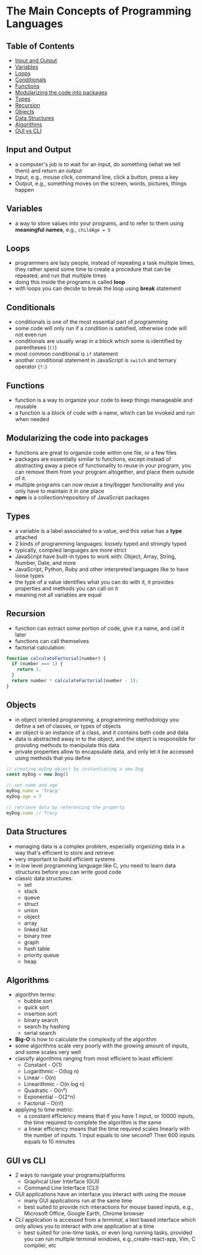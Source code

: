 # The Main Concepts of Programming Languages

## Table of Contents <!-- omit in toc -->

- [Input and Output](#input-and-output)
- [Variables](#variables)
- [Loops](#loops)
- [Conditionals](#conditionals)
- [Functions](#functions)
- [Modularizing the code into packages](#modularizing-the-code-into-packages)
- [Types](#types)
- [Recursion](#recursion)
- [Objects](#objects)
- [Data Structures](#data-structures)
- [Algorithms](#algorithms)
- [GUI vs CLI](#gui-vs-cli)


## Input and Output

- a computer's job is to wait for an input, do something (what we tell them) and return an output
- Input, e.g., mouse click, command line, click a button, press a key
- Output, e.g., something moves on the screen, words, pictures,  things happen


## Variables

- a way to store values into your programs, and to refer to them using **meaningful names**, e.g., `childAge = 5`


## Loops

- programmers are lazy people, instead of repeating a task multiple times, they rather spend some time to create a procedure that can be repeated, and run that multiple times
- doing this inside the programs is called **loop**
- with loops you can decide to break the loop using **break** statement


## Conditionals

- conditionals is one of the most essential part of programming
- some code will only run if a condition is satisfied, otherwise code will not even run
- conditionals are usually wrap in a block which some is identified by parentheses (`()`)
- most common conditional is `if` statement
- another conditional statement in JavaScript is `switch` and ternary operator (`?:`)


## Functions

- function is a way to organize your code to keep things manageable and reusable
- a function is a block of code with a name, which can be invoked and run when needed


## Modularizing the code into packages

- functions are great to organize code within one file, or a few files
- packages are essentially similar to functions, except instead of abstracting away a piece of functionality to reuse in your program, you can remove them from your program altogether, and place them outside of it.
- multiple programs can now reuse a tiny/bigger functionality and you only have to maintain it in one place
- **npm** is a collection/repository of JavaScript packages


## Types

- a variable is a label associated to a value, and this value has a **type** attached
- 2 kinds of programming languages: loosely typed and strongly typed
- typically, compiled languages are more strict
- JavaScript have built-in types to work with: Object, Array, String, Number, Date, and more
- JavaScript, Python, Ruby and other interpreted languages like to have loose types
- the type of a value identifies what you can do with it, it provides properties and methods you can call on it
- meaning not all variables are equal


## Recursion

- function can extract some portion of code, give it a name, and call it later
- functions can call themselves
- factorial calculation:

```js
function calculateFactorial(number) {
  if (number === 1) {
    return 1;
  }
  return number * calculateFactorial(number - 1);
}
```


## Objects

- in object oriented programming, a programming methodology you define a set of classes, or types of objects
- an object is an instance of a class, and it contains both code and data
- data is abstracted away in to the object, and the object is responsible for providing methods to manipulate this data
- private properties allow to encapsulate data, and only let it be accessed using methods that you define

```js
// creating myDog object by instantiating a new Dog
const myDog = new Dog()

// set name and age
myDog.name = 'Tracy'
myDog.age = 7

// retrieve data by referencing the property
myDog.name // Tracy
```


## Data Structures

- managing data is a complex problem, especially organizing data in a way that's efficient to store and retrieve
- very important to build efficient systems
- in low level programming language like C, you need to learn data structures before you can write good code
- classic data structures:
  - set
  - stack
  - queue
  - struct
  - union
  - object
  - array
  - linked list
  - binary tree
  - graph
  - hash table
  - priority queue
  - heap


## Algorithms

- algorithm terms:
  - bubble sort
  - quick sort
  - insertion sort
  - binary search
  - search by hashing
  - serial search
- **Big-O** is how to calculate the complexity of the algorithm
- some algorithms scale very poorly with the growing amount of inputs, and some scales very well
- classify algorithms ranging from most efficient to least efficient:
  - Constant - O(1)
  - Logarithmic - O(log n)
  - Linear - O(n)
  - Linearithmic - O(n log n)
  - Quadratic - O(n²)
  - Exponential - O(2^n)
  - Factorial - O(n!)
- applying to time metric:
  - a constant efficiency means that if you have 1 input, or 10000 inputs, the time required to complete the algorithm is the same
  - a linear efficiency means that the time required scales linearly with the number of inputs. 1 input equals to one second? Then 600 inputs equals to 10 minutes


## GUI vs CLI

- 2 ways to navigate your programs/platforms
  - Graphical User Interface (GUI)
  - Command Line Interface (CLI)
- GUI applications have an interface you interact with using the mouse
  - many GUI applications run at the same time
  - best suited to provide rich interactions for mouse based inputs, e.g., Microsoft Office, Google Earth, Chrome browser
- CLI application is accessed from a _terminal_, a text based interface which only allows you to interact with one application at a time
  - best suited for one-time tasks, or even long running tasks, provided you can run multiple terminal windows, e.g.,create-react-app, Vim, C compiler, etc
